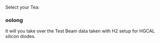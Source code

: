 Select your Tea:

### oolong
It will you take over the Test Beam data taken with H2 setup for HGCAL silicon diodes.
